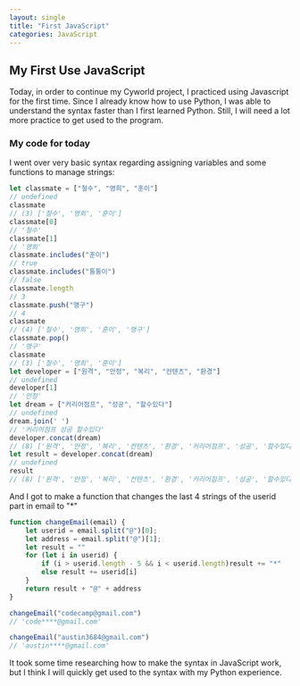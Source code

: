 ```yaml
---
layout: single
title: "First JavaScript"
categories: JavaScript
---
```

## My First Use JavaScript

Today, in order to continue my Cyworld project, I practiced using Javascript for the first time.
Since I already know how to use Python, I was able to understand the syntax faster than I first learned Python.
Still, I will need a lot more practice to get used to the program.

### My code for today

I went over very basic syntax regarding assigning variables and some functions to manage strings:
```js
let classmate = ["철수", "영희", "훈이"]
// undefined
classmate
// (3) ['철수', '영희', '훈이']
classmate[0]
// '철수'
classmate[1]
// '영희'
classmate.includes("훈이")
// true
classmate.includes("퉁퉁이")
// false
classmate.length
// 3
classmate.push("맹구")
// 4
classmate
// (4) ['철수', '영희', '훈이', '맹구']
classmate.pop()
// '맹구'
classmate
// (3) ['철수', '영희', '훈이']
let developer = ["원격", "안정", "복리", "컨텐츠", "환경"]
// undefined
developer[1]
// '안정'
let dream = ["커리어점프", "성공", "할수있다"]
// undefined
dream.join(' ')
// '커리어점프 성공 할수있다'
developer.concat(dream)
// (8) ['원격', '안정', '복리', '컨텐츠', '환경', '커리어점프', '성공', '할수있다']
let result = developer.concat(dream)
// undefined
result
// (8) ['원격', '안정', '복리', '컨텐츠', '환경', '커리어점프', '성공', '할수있다']
```

And I got to make a function that changes the last 4 strings of the userid part in email to "*"
```js
function changeEmail(email) {
    let userid = email.split("@")[0];
    let address = email.split("@")[1];
    let result = ""
    for (let i in userid) {
        if (i > userid.length - 5 && i < userid.length)result += "*"
        else result += userid[i]
    }
    return result + "@" + address
}

changeEmail("codecamp@gmail.com")
// 'code****@gmail.com'

changeEmail("austin3684@gmail.com")
// 'austin****@gmail.com'
```
It took some time researching how to make the syntax in JavaScript work, but I think I will quickly get used to the syntax with my Python experience.

